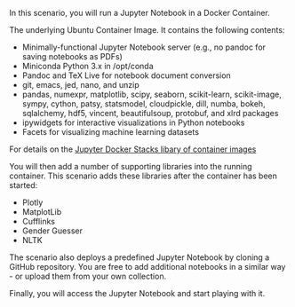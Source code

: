 In this scenario, you will run a Jupyter Notebook in a Docker Container.

The underlying Ubuntu Container Image. It contains the following contents:
* Minimally-functional Jupyter Notebook server (e.g., no pandoc for saving notebooks as PDFs)
* Miniconda Python 3.x in /opt/conda
* Pandoc and TeX Live for notebook document conversion
* git, emacs, jed, nano, and unzip
* pandas, numexpr, matplotlib, scipy, seaborn, scikit-learn, scikit-image, sympy, cython, patsy, statsmodel, cloudpickle, dill, numba, bokeh, sqlalchemy, hdf5, vincent, beautifulsoup, protobuf, and xlrd packages
* ipywidgets for interactive visualizations in Python notebooks
* Facets for visualizing machine learning datasets

For details on the [Jupyter Docker Stacks libary of container images](https://jupyter-docker-stacks.readthedocs.io/en/latest/using/selecting.html)

You will then add a number of supporting libraries into the running container. This scenario adds these libraries after the container has been started:
* Plotly
* MatplotLib
* Cufflinks
* Gender Guesser
* NLTK

The scenario also deploys a predefined Jupyter Notebook by cloning a GitHub repository. You are free to add additional notebooks in a similar way - or upload them from your own collection.  

Finally, you will access the Jupyter Notebook and start playing with it.
